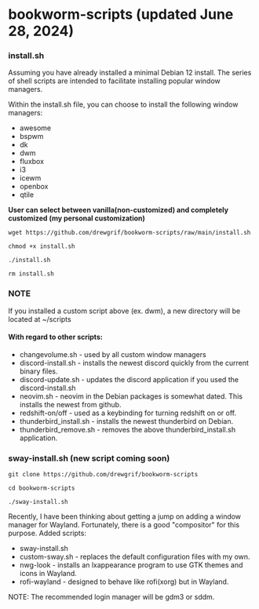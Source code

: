 # bookworm-scripts (updated June 28, 2024)

### install.sh
Assuming you have already installed a minimal Debian 12 install.
The series of shell scripts are intended to facilitate installing popular window managers.

Within the install.sh file, you can choose to install the following window managers:

* awesome 
* bspwm
* dk 
* dwm
* fluxbox
* i3
* icewm
* openbox
* qtile

**User can select between vanilla(non-customized) and completely customized (my personal customization)** 

``` 
wget https://github.com/drewgrif/bookworm-scripts/raw/main/install.sh

chmod +x install.sh

./install.sh

rm install.sh

```
### NOTE
If you installed a custom script above (ex. dwm), a new directory will be located at ~/scripts


#### With regard to other scripts:
* changevolume.sh - used by all custom window managers
* discord-install.sh - installs the newest discord quickly from the current binary files.
* discord-update.sh - updates the discord application if you used the discord-install.sh
* neovim.sh - neovim in the Debian packages is somewhat dated.  This installs the newest from github.
* redshift-on/off - used as a keybinding for turning redshift on or off.
* thunderbird_install.sh - installs the newest thunderbird on Debian.
* thunderbird_remove.sh - removes the above thunderbird_install.sh application.


### sway-install.sh (new script coming soon)

```
git clone https://github.com/drewgrif/bookworm-scripts

cd bookworm-scripts

./sway-install.sh

```

Recently, I have been thinking about getting a jump on adding a window manager for Wayland.  Fortunately, there is a good "compositor" for this purpose.
Added scripts:

* sway-install.sh
* custom-sway.sh - replaces the default configuration files with my own.
* nwg-look - installs an lxappearance program to use GTK themes and icons in Wayland.
* rofi-wayland - designed to behave like rofi(xorg) but in Wayland.

NOTE:  The recommended login manager will be gdm3 or sddm.
